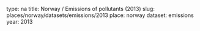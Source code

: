 type: na
title: Norway / Emissions of pollutants (2013)
slug: places/norway/datasets/emissions/2013
place: norway
dataset: emissions
year: 2013

